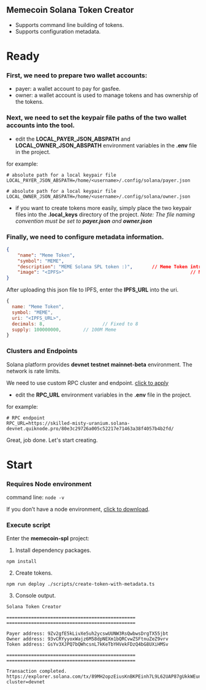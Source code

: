 ## Memecoin Solana Token Creator
- Supports command line building of tokens.
- Supports configuration metadata.

# Ready

### First, we need to prepare two wallet accounts:
- payer: a wallet account to pay for gasfee.
- owner: a wallet account is used to manage tokens and has ownership of the tokens.

### Next, we need to set the keypair file paths of the two wallet accounts into the tool.
- edit the **LOCAL_PAYER_JSON_ABSPATH** and **LOCAL_OWNER_JSON_ABSPATH** environment variables in the **.env** file in the project.

for example:

    # absolute path for a local keypair file
    LOCAL_PAYER_JSON_ABSPATH=/home/<username>/.config/solana/payer.json

    # absolute path for a local keypair file
    LOCAL_OWNER_JSON_ABSPATH=/home/<username>/.config/solana/owner.json

- if you want to create tokens more easily, simply place the two keypair files into the **.local_keys** directory of the project.
*Note: The file naming convention must be set to **payer.json** and **owner.json***

### Finally, we need to configure metadata information.

```json
{
    "name": "Meme Token",
    "symbol": "MEME",
    "description": "MEME Solana SPL token :)",       // Meme Token introduction
    "image": "<IPFS>"                                              // Meme Token logo
}
```

After uploading this json file to IPFS, enter the **IPFS_URL** into the uri.

```javascript
{
  name: "Meme Token",
  symbol: "MEME",
  uri: "<IPFS_URL>",
  decimals: 8,                     // Fixed to 8
  supply: 100000000,        // 100M Meme
}
```

### Clusters and Endpoints
Solana platform provides **devnet** **testnet** **mainnet-beta** environment. The network is rate limits.

We need to use custom RPC cluster and endpoint. [click to apply](https://www.quicknode.com "click to apply")
- edit the **RPC_URL** environment variables in the **.env** file in the project.

for example:

    # RPC endpoint
    RPC_URL=https://skilled-misty-uranium.solana-devnet.quiknode.pro/80e3c29726a005c52217e71463a38f4057b4b2fd/

Great, job done. Let's start creating.


# Start

### Requires Node environment
command line: `node -v`

If you don’t have a node environment, [click to download](https://nodejs.org/en "click to download").

### Execute script
Enter the **memecoin-spl** project:

1. Install dependency packages.

```
npm install
```

2. Create tokens.

```
npm run deploy ./scripts/create-token-with-metadata.ts
```

3. Console output.

```
Solana Token Creator

===============================================
===============================================

Payer address: 9Zv2gfE5kLivXe5uh2ycswUUNW3RsQwbwsDrgTX55jbt
Owner address: 93vCRYyyoxWajz6M58dpNEXm1bQRCvwZSFtnuZeZ9vrv
Token address: GsYv3XJPQ7bQWhcsnL7kKeTbYHVekFDzQ4bG8UXiHMSv

===============================================
===============================================

Transaction completed.
https://explorer.solana.com/tx/89MH2opzEiusKnBKPEinh7L9L62UAP87gUkkWEunwZK4S6pvVdpa1uSSMqfGKw6oTxyB35DgN2RgZNVVptUHbib?cluster=devnet

```